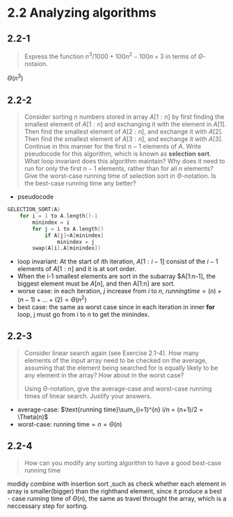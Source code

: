 # 2.2 Analyzing algorithms

## 2.2-1

> Express the function $n^3/1000+100n^2-100n+3$ in terms of $\Theta$-notaion.

$\Theta (n^3)$

## 2.2-2

> Consider sorting $n$ numbers stored in array $A[1:n]$ by first finding the smallest element of $A[1:n]$ and exchanging it with the element in $A[1]$. Then find the smallest element of $A[2:n]$, and exchange it with $A[2]$. Then find the smallest element of $A[3:n]$, and exchange it with $A[3]$. Continue in this manner for the first $n-1$ elements of $A$. Write pseudocode for this algorithm, which is known as **selection sort**. What loop invariant does this algorithm maintain? Why does it need to run for only the first $n-1$ elements, rather than for all $n$ elements? Give the worst-case running time of selection sort in $\Theta$-notation. Is the best-case running time any better?

- pseudocode

```cpp
SELECTION_SORT(A)
    for i = 1 to A.length()-1
        minindex = i
        for j = i to A.length()
            if A[j]<A[minindex]
                minindex = j
        swap(A[i],A[minindex]) 
```

- loop invariant: At the start of $i$th iteration, $A[1:i-1]$ consist of the $i-1$ elements of $A[1:n]$ and it is at sort order.
- When the i-1 smallest elements are sort in the subarray $A[1:n-1], the biggest element must be $A[n]$, and then A[1:n] are sort.
- worse case: in each iteration, $j$ increase from $i$ to $n$, $running time = (n) + (n-1) + ... + (2) = \Theta (n^2)$
- best case: the same as worst case since in each iteration in inner **for** loop, j must go from i to n to get the minindex.

## 2.2-3

> Consider linear search again (see Exercise 2.1-4). How many elements of the input array need to be checked on the average, assuming that the element being searched for is equally likely to be any element in the array? How about in the worst case?
>
> Using $\Theta$-notation, give the average-case and worst-case running times of linear search. Justify your answers.

- average-case: $\text{running time}\sum_{i=1}^{n} i/n = (n+1)/2 = \Theta(n)$
- worst-case: $\text{running time} = n =\Theta(n)$

## 2.2-4

> How can you modify any sorting algorithm to have a good best-case running time

modidy combine with insertion sort ,such as check whether each element in array is smaller(bigger) than the righthand element, since it produce a best - case running time of $\Theta(n)$, the same as travel throught the array, which is a neccessary step for sorting.
